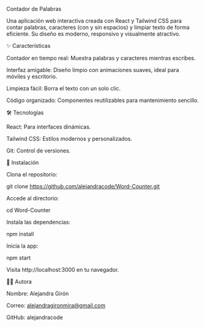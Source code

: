Contador de Palabras



Una aplicación web interactiva creada con React y Tailwind CSS para contar palabras, caracteres (con y sin espacios) y limpiar texto de forma eficiente. Su diseño es moderno, responsivo y visualmente atractivo.

✨ Características





Contador en tiempo real: Muestra palabras y caracteres mientras escribes.



Interfaz amigable: Diseño limpio con animaciones suaves, ideal para móviles y escritorio.



Limpieza fácil: Borra el texto con un solo clic.



Código organizado: Componentes reutilizables para mantenimiento sencillo.

🛠️ Tecnologías





React: Para interfaces dinámicas.



Tailwind CSS: Estilos modernos y personalizados.



Git: Control de versiones.

🚀 Instalación





Clona el repositorio:

git clone https://github.com/alejandracode/Word-Counter.git



Accede al directorio:

cd Word-Counter



Instala las dependencias:

npm install



Inicia la app:

npm start



Visita http://localhost:3000 en tu navegador.

👩‍💻 Autora





Nombre: Alejandra Girón



Correo: alejandragironmira@gmail.com



GitHub: alejandracode
